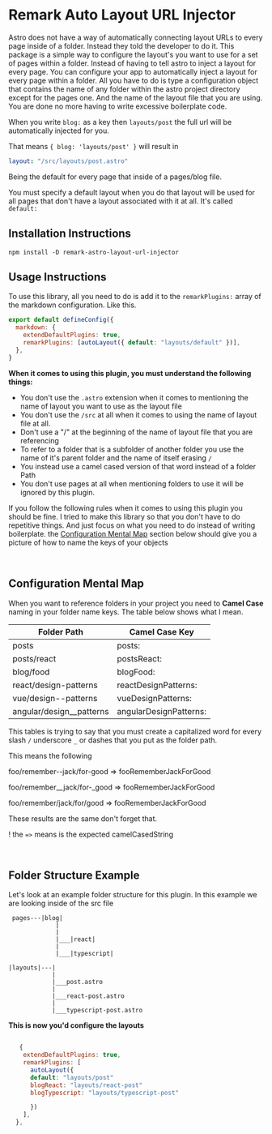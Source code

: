 # Remark Auto Layout URL Injector

Astro does not have a way of automatically connecting layout URLs to every page inside of a folder. Instead they told the developer to do it.
This package is a simple way to configure the layout's you want to use for a set of pages within a folder.
Instead of having to tell astro to inject a layout for every page. You can configure your app to automatically inject a layout for every page within a folder.
All you have to do is type a configuration object that contains the name of any folder within the astro project directory except for the pages one. And the name of the layout file that you are using. You are done no more having to write excessive boilerplate code.

When you write `blog:` as a key then `layouts/post` the full url will be automatically injected for you.

That means `{ blog: 'layouts/post' }` will result in

```yaml
layout: "/src/layouts/post.astro"
```

Being the default for every page that inside of a pages/blog file.

You must specify a default layout when you do that layout will be used for all pages that don't have a layout associated with it at all.
It's called `default:`

## Installation Instructions

```
npm install -D remark-astro-layout-url-injector
```

## Usage Instructions

To use this library, all you need to do is add it to the `remarkPlugins:` array of the markdown configuration. Like this.

```js
export default defineConfig({
  markdown: {
    extendDefaultPlugins: true,
    remarkPlugins: [autoLayout({ default: "layouts/default" })],
  },
}
```

**When it comes to using this plugin, you must understand the following things:**

- You don't use the `.astro` extension when it comes to mentioning the name of layout you want to use as the layout file
- You don't use the `/src` at all when it comes to using the name of layout file at all.
- Don't use a "/" at the beginning of the name of layout file that you are referencing
- To refer to a folder that is a subfolder of another folder you use the name of it's parent folder and the name of itself erasing `/`
- You instead use a camel cased version of that word instead of a folder Path
- You don't use pages at all when mentioning folders to use it will be ignored by this plugin.

If you follow the following rules when it comes to using this plugin you should be fine. I tried to make this library so that you don't have to do repetitive things. And just focus on what you need to do instead of writing boilerplate. the [Configuration Mental Map](#configuration-mental-map) section below should give you a picture of how to name the keys of your objects

<br />

## Configuration Mental Map

When you want to reference folders in your project you need to **Camel Case** naming in your folder name keys. The table below shows what I mean.

| Folder Path           | Camel Case Key       |
| --------------------- | -------------------- |
| posts                 | posts:               |
| posts/react           | postsReact:          |
| blog/food             | blogFood:            |
| react/design-patterns | reactDesignPatterns: |
| vue/design--patterns  | vueDesignPatterns:   |
| angular/design__patterns  | angularDesignPatterns:   |

This tables is trying to say that you must create a capitalized word for every slash `/`  underscore `_` or dashes that you put as the folder path. 

This means the following 

foo/remember--jack/for-good => fooRememberJackForGood

foo/remember__jack/for-_good => fooRememberJackForGood

foo/remember/jack/for/good => fooRememberJackForGood

These results are the same don't forget that. 

! the `=>` means is the expected camelCasedString

<br />

## Folder Structure Example

Let's look at an example folder structure for this plugin. In this example we are looking inside of the src file

```
 pages---|blog|
             |
             |
             |___|react|
             |
             |___|typescript|

|layouts|---|
            |
            |___post.astro
            |
            |___react-post.astro
            |
            |___typescript-post.astro
```

**This is now you'd configure the layouts**

```js

   {
    extendDefaultPlugins: true,
    remarkPlugins: [
      autoLayout({
      default: "layouts/post"
      blogReact: "layouts/react-post"
      blogTypescript: "layouts/typescript-post"

      })
    ],
  },

```
